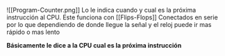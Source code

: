 ![[Program-Counter.png]]
Lo le indica cuando y cual es la próxima instrucción al CPU. Este funciona con [[Flips-Flops]] Conectados en serie por lo que dependiendo de donde llegue la señal y el reloj puede ir mas rápido o mas lento 

**Básicamente le dice a la CPU cual es la próxima instrucción** 


